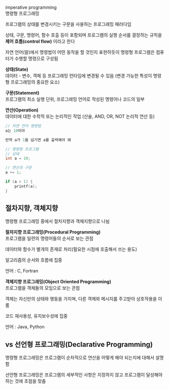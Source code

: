 imperative programming  
명령형 프로그래밍  

프로그램의 상태를 변경시키는 구문을 사용하는 프로그래밍 패러다임  

상태, 구문, 명령어, 함수 호출 등이 포함되며 프로그램의 실행 순서를 결정하는 규칙을 **제어 흐름(control flow)** 이라고 한다

자연 언어(말)에서 명령법이 어떤 동작을 할 것인지 표현하듯이 명령형 프로그램은 컴퓨터가 수행할 명령으로 구성됨

**상태(State)**  
데이터 - 변수, 객체 등 프로그래밍 런타임에 변경될 수 있음 (변경 가능한 특성이 명령형 프로그래밍의 중요한 요소)

**구문(Statement)**  
프로그램의 최소 실행 단위, 프로그래밍 언어로 작성된 명령어나 코드의 일부

**연산(Operation)**  
데이터에 대한 수학적 또는 논리적인 작업 (산술, AND, OR, NOT 논리적 연산 등)

```c
// 자연 언어 명령법
a는 10이야

만약 a가 1을 넘기면 a를 출력해야 돼

// 명령형 프로그램
// 상태
int a = 10; 

// 연산과 구문
a += 1;

if (a > 1) {
    printf(a);
} 
```

## 절차지향, 객체지향

명령형 프로그래밍 중에서 절차지향과 객체지향으로 나뉨

**절차지향 프로그래밍(Procedural Programming)**  
프로그램을 일련의 명령어들의 순서로 보는 관점  

데이터와 함수가 별개의 존재로 처리(필요한 시점에 호출해서 쓰는 용도)  

알고리즘의 순서와 흐름에 집중

언어 : C, Fortran

**객체지향 프로그래밍(Object Oriented Programming)**  
프로그램을 객체들의 모임으로 보는 관점

객체는 자신만의 상태와 행동을 가지며, 다른 객체와 메시지를 주고받아 상호작용을 이룸  

코드 재사용성, 유지보수성에 집중

언어 : Java, Python

## vs 선언형 프로그래밍(Declarative Programming)

명령형 프로그래밍은 프로그램이 순차적으로 연산을 어떻게 해야 되는지에 대해서 설명함  

선언형 프로그래밍은 프로그램의 세부적인 사항은 지정하지 않고 프로그램이 달성해야 하는 것에 초점을 맞춤










